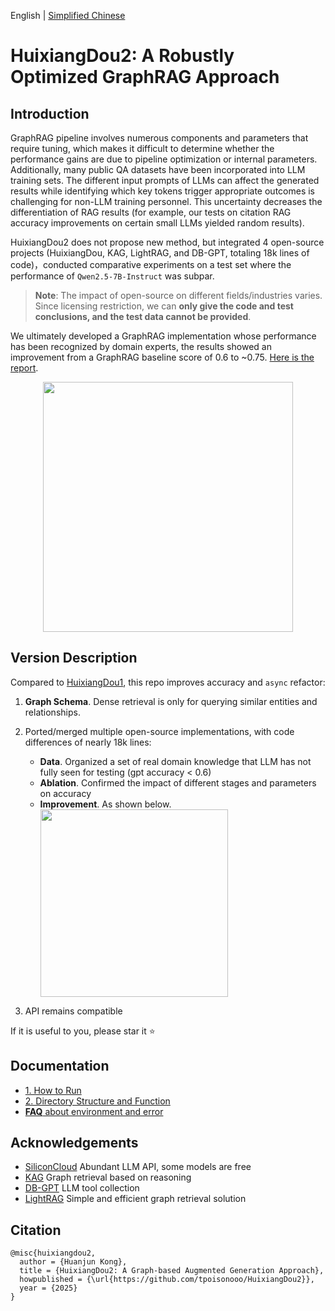 English | [Simplified Chinese](./README_zh_cn.md)

# HuixiangDou2: A Robustly Optimized GraphRAG Approach

## Introduction

GraphRAG pipeline involves numerous components and parameters that require tuning, which makes it difficult to determine whether the performance gains are due to pipeline optimization or internal parameters. Additionally, many public QA datasets have been incorporated into LLM training sets. The different input prompts of LLMs can affect the generated results while identifying which key tokens trigger appropriate outcomes is challenging for non-LLM training personnel. This uncertainty decreases the differentiation of RAG results (for example, our tests on citation RAG accuracy improvements on certain small LLMs yielded random results). 

HuixiangDou2 does not propose new method, but integrated 4 open-source projects (HuixiangDou, KAG, LightRAG, and DB-GPT, totaling 18k lines of code)，conducted comparative experiments on a test set where the performance of `Qwen2.5-7B-Instruct` was subpar. 

> **Note**: The impact of open-source on different fields/industries varies. Since licensing restriction, we can **only give the code and test conclusions, and the test data cannot be provided**.

We ultimately developed a GraphRAG implementation whose performance has been recognized by domain experts, the results showed an improvement from a GraphRAG baseline score of 0.6 to ~0.75. [Here is the report]([./docs/](https://github.com/tpoisonooo/HuixiangDou2/blob/main/docs/huixiangdou2_github.pdf)).

<div align="center">
<img src="https://github.com/user-attachments/assets/19558f67-9a3a-48a1-a1c1-7b0a0654602f" width=400>
</div>

## Version Description

Compared to [HuixiangDou1](https://github.com/internlm/huixiangdou), this repo improves accuracy and `async` refactor:
1. **Graph Schema**. Dense retrieval is only for querying similar entities and relationships.
2. Ported/merged multiple open-source implementations, with code differences of nearly 18k lines:
   - **Data**. Organized a set of real domain knowledge that LLM has not fully seen for testing (gpt accuracy < 0.6)
   - **Ablation**. Confirmed the impact of different stages and parameters on accuracy
   - **Improvement**. As shown below.
      <div>
      <img src="https://github.com/user-attachments/assets/c3453bc8-85d5-47e1-8160-7ba28a467a70" width=300>
      </div>
     
3. API remains compatible

If it is useful to you, please star it ⭐

## Documentation
- [1. How to Run](docs/en/doc_how_to_run.md)
- [2. Directory Structure and Function](docs/en/doc_architecture.md)
- [**FAQ** about environment and error](https://github.com/tpoisonooo/HuixiangDou2/issues/8) 

## Acknowledgements
- [SiliconCloud](https://siliconflow.cn) Abundant LLM API, some models are free
- [KAG](https://github.com/OpenSPG/KAG) Graph retrieval based on reasoning
- [DB-GPT](https://github.com/eosphoros-ai/DB-GPT) LLM tool collection
- [LightRAG](https://github.com/HKUDS/LightRAG) Simple and efficient graph retrieval solution

## Citation
```text
@misc{huixiangdou2,
  author = {Huanjun Kong},
  title = {HuixiangDou2: A Graph-based Augmented Generation Approach},
  howpublished = {\url{https://github.com/tpoisonooo/HuixiangDou2}},
  year = {2025}
}
```
